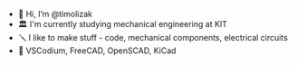- 👋 Hi, I’m @timolizak
- 🏛️ I'm currently studying mechanical engineering at KIT
- 🪛 I like to make stuff - code, mechanical components, electrical circuits
- 🧰 VSCodium, FreeCAD, OpenSCAD, KiCad
